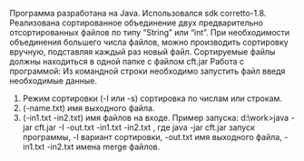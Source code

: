 Программа разработана на Java. Использовался sdk corretto-1.8.
Реализована сортированное объединение двух предварительно отсортированных файлов по типу “String” или “int”. При необходимости объединения большего числа файлов, можно производить сортировку вручную, подставляя каждый раз новый файл. Сортируемые файлы должны находиться в одной папке с файлом cft.jar
Работа с программой:
Из командной строки необходимо запустить файл введя необходимые данные.
1.	Режим сортировки (-I или -s) сортировка по числам или строкам.
2.	(-name.txt) имя выходного файла.
3.	(-in1.txt -in2.txt) имя файлов на входе.
Пример запуска:
d:\work>java -jar cft.jar -I -out.txt -in1.txt -in2.txt , где java -jar cft.jar запуск программы, -I вариант сортировки, -out.txt имя выходного файла, -in1.txt -in2.txt имена merge файлов.
